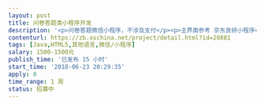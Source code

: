 ```yaml
---                
layout: post       
title: 问卷答题类小程序开发           
description: '<p>问卷答题微信小程序，不涉及支付</p><p>主界面参考 京东良研小程序</p><p>广场互动参考 趣问卷小程序</p><p>更多详细需求联系VX zsrTD123</p>'     
contenturl: https://zb.oschina.net/project/detail.html?id=20881      
tags: [Java,HTML5,其他语言,微信/小程序]            
salary: 1500-1500元          
publish_time: '已发布 15 小时'         
start_time: '2018-06-23 20:29:35'           
apply: 0                   
time_range: 1 周              
status: 招募中                  
---                 
```

